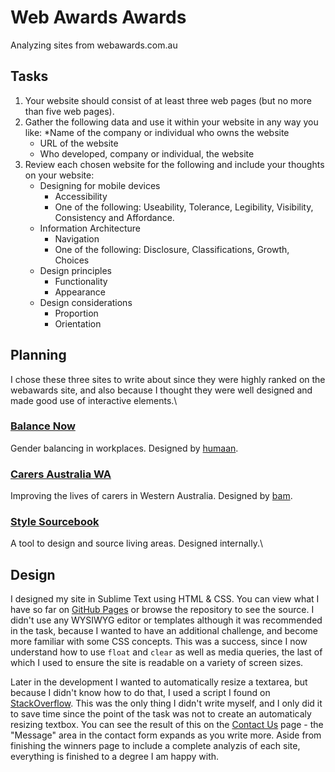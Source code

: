 # Web Awards Awards
Analyzing sites from webawards.com.au

## Tasks

1. Your website should consist of at least three web pages (but no more than five web pages). 
2. Gather the following data and use it within your website in any way you like:
	*Name of the company or individual who owns the website
	* URL of the website
	* Who developed, company or individual, the website
3. Review each chosen website for the following and include your thoughts on your website:
	* Designing for mobile devices
		* Accessibility
		* One of the following: Useability, Tolerance, Legibility, Visibility, Consistency and Affordance.
	* Information Architecture
		* Navigation
		* One of the following: Disclosure, Classifications, Growth, Choices
	* Design principles
		* Functionality
		* Appearance
	* Design considerations
		* Proportion
		* Orientation

## Planning

I chose these three sites to write about since they were highly ranked on the webawards site, and also because I thought they were well designed and made good use of interactive elements.\


### [Balance Now](https://www.balancenow.com.au/)
Gender balancing in workplaces. Designed by [humaan](https://humaan.com/).

### [Carers Australia WA](https://www.carerswa.asn.au/)
Improving the lives of carers in Western Australia. Designed by [bam](https://www.bam.com.au).

### [Style Sourcebook](https://stylesourcebook.com.au/)
A tool to design and source living areas. Designed internally.\

## Design

I designed my site in Sublime Text using HTML & CSS. You can view what I have so far on [GitHub Pages](https://raphydaphy.github.io/WebAwardsAwards) or browse the repository to see the source. I didn't use any WYSIWYG editor or templates although it was recommended in the task, because I wanted to have an additional challenge, and become more familiar with some CSS concepts. This was a success, since I now understand how to use `float` and `clear` as well as media queries, the last of which I used to ensure the site is readable on a variety of screen sizes.  

Later in the development I wanted to automatically resize a textarea, but because I didn't know how to do that, I used a script I found on <a href="https://stackoverflow.com/questions/454202/creating-a-textarea-with-auto-resize" target="_blank">StackOverflow</a>. This was the only thing I didn't write myself, and I only did it to save time since the point of the task was not to create an automaticaly resizing textbox. You can see the result of this on the [Contact Us](https://raphydaphy.github.io/WebAwardsAwards/contact.html) page - the "Message" area in the contact form expands as you write more. Aside from finishing the winners page to include a complete analyzis of each site, everything is finished to a degree I am happy with.
